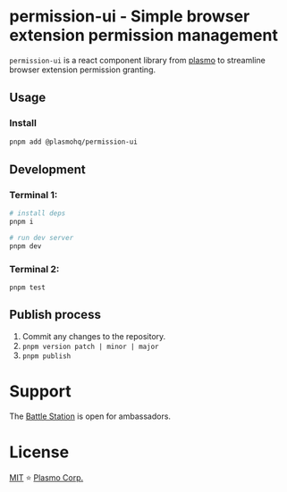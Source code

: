 # permission-ui - Simple browser extension permission management

`permission-ui` is a react component library from [plasmo](https://www.plasmo.com/) to streamline browser extension permission granting.

## Usage

### Install

```sh
pnpm add @plasmohq/permission-ui
```

## Development

### Terminal 1:

```sh
# install deps
pnpm i

# run dev server
pnpm dev
```

### Terminal 2:

```
pnpm test
```

## Publish process

1. Commit any changes to the repository.
2. `pnpm version patch | minor | major`
3. `pnpm publish`

# Support

The [Battle Station](https://www.plasmo.com/s/chat) is open for ambassadors.

# License

[MIT](./LICENSE) ⭐ [Plasmo Corp.](https://plasmo.com)
